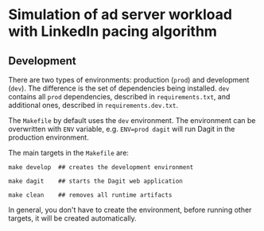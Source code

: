 # Simulation of ad server workload with LinkedIn pacing algorithm

## Development

There are two types of environments: production (`prod`) and development (`dev`).
The difference is the set of dependencies being installed.
`dev` contains all `prod` dependencies, described in `requirements.txt`,
and additional ones, described in `requirements.dev.txt`.  

The `Makefile` by default uses the `dev` environment.
The environment can be overwritten with `ENV` variable,
e.g. `ENV=prod dagit` will run Dagit in the production environment.

The main targets in the `Makefile` are:

```shell
make develop  ## creates the development environment

make dagit    ## starts the Dagit web application

make clean    ## removes all runtime artifacts
```

In general, you don't have to create the environment, before running other targets, it will be created automatically.
